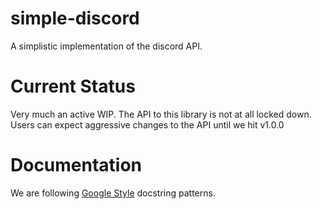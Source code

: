 # simple-discord
A simplistic implementation of the discord API.

# Current Status

Very much an active WIP. The API to this library is not at all locked down. Users can expect aggressive changes to the API until we hit v1.0.0

# Documentation

We are following [Google Style](https://sphinxcontrib-napoleon.readthedocs.io/en/latest/example_google.html) docstring patterns.
